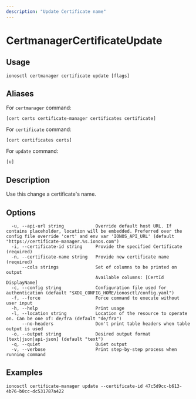 ```yaml
---
description: "Update Certificate name"
---
```


# CertmanagerCertificateUpdate

## Usage

```text
ionosctl certmanager certificate update [flags]
```

## Aliases

For `certmanager` command:

```text
[cert certs certificate-manager certificates certificate]
```

For `certificate` command:

```text
[cert certificates certs]
```

For `update` command:

```text
[u]
```

## Description

Use this change a certificate's name.

## Options

```text
  -u, --api-url string            Override default host URL. If contains placeholder, location will be embedded. Preferred over the config file override 'cert' and env var 'IONOS_API_URL' (default "https://certificate-manager.%s.ionos.com")
  -i, --certificate-id string     Provide the specified Certificate (required)
  -n, --certificate-name string   Provide new certificate name (required)
      --cols strings              Set of columns to be printed on output 
                                  Available columns: [CertId DisplayName]
  -c, --config string             Configuration file used for authentication (default "$XDG_CONFIG_HOME/ionosctl/config.yaml")
  -f, --force                     Force command to execute without user input
  -h, --help                      Print usage
  -l, --location string           Location of the resource to operate on. Can be one of: de/fra (default "de/fra")
      --no-headers                Don't print table headers when table output is used
  -o, --output string             Desired output format [text|json|api-json] (default "text")
  -q, --quiet                     Quiet output
  -v, --verbose                   Print step-by-step process when running command
```

## Examples

```text
ionosctl certificate-manager update --certificate-id 47c5d9cc-b613-4b76-b0cc-dc531787a422
```

